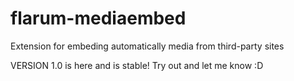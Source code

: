 # flarum-mediaembed
Extension for embeding automatically media from third-party sites

VERSION 1.0 is here and is stable!
Try out and let me know :D
